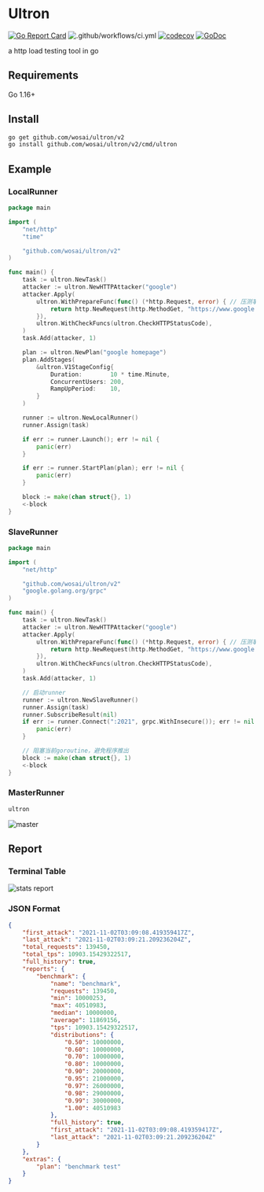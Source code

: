# Ultron

[![Go Report Card](https://goreportcard.com/badge/github.com/wosai/ultron)](https://goreportcard.com/report/github.com/wosai/ultron) 
![.github/workflows/ci.yml](https://github.com/WoSai/ultron/workflows/.github/workflows/ci.yml/badge.svg)
[![codecov](https://codecov.io/gh/wosai/ultron/branch/master/graph/badge.svg)](https://codecov.io/gh/wosai/ultron) 
[![GoDoc](https://godoc.org/github.com/wosai/ultron?status.svg)](https://godoc.org/github.com/wosai/ultron)

a http load testing tool in go

## Requirements

Go 1.16+

## Install

```bash
go get github.com/wosai/ultron/v2
go install github.com/wosai/ultron/v2/cmd/ultron
```

## Example

### LocalRunner

```go
package main

import (
	"net/http"
	"time"

	"github.com/wosai/ultron/v2"
)

func main() {
	task := ultron.NewTask()
	attacker := ultron.NewHTTPAttacker("google")
	attacker.Apply(
		ultron.WithPrepareFunc(func() (*http.Request, error) { // 压测事务逻辑实现
			return http.NewRequest(http.MethodGet, "https://www.google.com/ncr", nil)
		}),
		ultron.WithCheckFuncs(ultron.CheckHTTPStatusCode),
	)
	task.Add(attacker, 1)

	plan := ultron.NewPlan("google homepage")
	plan.AddStages(
		&ultron.V1StageConfig{
			Duration:        10 * time.Minute,
			ConcurrentUsers: 200,
			RampUpPeriod:    10,
		}
	)

	runner := ultron.NewLocalRunner()
	runner.Assign(task)   

	if err := runner.Launch(); err != nil {
		panic(err)
	}

	if err := runner.StartPlan(plan); err != nil {
		panic(err)
	}

	block := make(chan struct{}, 1)
	<-block
}
```

### SlaveRunner

```go
package main

import (
	"net/http"

	"github.com/wosai/ultron/v2"
	"google.golang.org/grpc"
)

func main() {
	task := ultron.NewTask()
	attacker := ultron.NewHTTPAttacker("google")
	attacker.Apply(
		ultron.WithPrepareFunc(func() (*http.Request, error) { // 压测事务逻辑实现
			return http.NewRequest(http.MethodGet, "https://www.google.com/ncr", nil)
		}),
		ultron.WithCheckFuncs(ultron.CheckHTTPStatusCode),
	)
	task.Add(attacker, 1)

	// 启动runner
	runner := ultron.NewSlaveRunner()
	runner.Assign(task)
	runner.SubscribeResult(nil)                                          // 订阅单次压测结果
	if err := runner.Connect(":2021", grpc.WithInsecure()); err != nil { // 连接master的grpc服务
		panic(err)
	}

	// 阻塞当前goroutine，避免程序推出
	block := make(chan struct{}, 1)
	<-block
}
```

### MasterRunner

```bash
ultron
```

![master](https://my-storage.oss-cn-shanghai.aliyuncs.com/picgo/20211102111633.png)

## Report

### Terminal Table

![stats report](https://my-storage.oss-cn-shanghai.aliyuncs.com/picgo/20211102111021.png)

### JSON Format
```json
{
    "first_attack": "2021-11-02T03:09:08.419359417Z",
    "last_attack": "2021-11-02T03:09:21.209236204Z",
    "total_requests": 139450,
    "total_tps": 10903.15429322517,
    "full_history": true,
    "reports": {
        "benchmark": {
            "name": "benchmark",
            "requests": 139450,
            "min": 10000253,
            "max": 40510983,
            "median": 10000000,
            "average": 11869156,
            "tps": 10903.15429322517,
            "distributions": {
                "0.50": 10000000,
                "0.60": 10000000,
                "0.70": 10000000,
                "0.80": 10000000,
                "0.90": 20000000,
                "0.95": 21000000,
                "0.97": 26000000,
                "0.98": 29000000,
                "0.99": 30000000,
                "1.00": 40510983
            },
            "full_history": true,
            "first_attack": "2021-11-02T03:09:08.419359417Z",
            "last_attack": "2021-11-02T03:09:21.209236204Z"
        }
    },
    "extras": {
        "plan": "benchmark test"
    }
}
```
